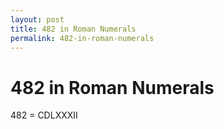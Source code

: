 ```yaml
---
layout: post
title: 482 in Roman Numerals
permalink: 482-in-roman-numerals
---
```


# 482 in Roman Numerals

482 = CDLXXXII
